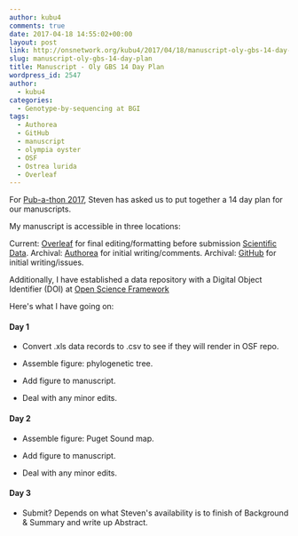 ```yaml
---
author: kubu4
comments: true
date: 2017-04-18 14:55:02+00:00
layout: post
link: http://onsnetwork.org/kubu4/2017/04/18/manuscript-oly-gbs-14-day-plan/
slug: manuscript-oly-gbs-14-day-plan
title: Manuscript - Oly GBS 14 Day Plan
wordpress_id: 2547
author:
  - kubu4
categories:
  - Genotype-by-sequencing at BGI
tags:
  - Authorea
  - GitHub
  - manuscript
  - olympia oyster
  - OSF
  - Ostrea lurida
  - Overleaf
---
```


For [Pub-a-thon 2017](https://github.com/sr320/LabDocs/wiki/Pub-a-thon-2017), Steven has asked us to put together a 14 day plan for our manuscripts.

My manuscript is accessible in three locations:

Current: [Overleaf](https://www.overleaf.com/read/mqbbvmwxhncg) for final editing/formatting before submission [Scientific Data](https://www.nature.com/sdata/).
Archival: [Authorea](https://www.authorea.com/users/4974/articles/149442) for initial writing/comments.
Archival: [GitHub](https://github.com/kubu4/paper_oly_gbs) for initial writing/issues.

Additionally, I have established a data repository with a Digital Object Identifier (DOI) at [Open Science Framework](https://osf.io/j8rc2/)

Here's what I have going on:



#### Day 1







  * Convert .xls data records to .csv to see if they will render in OSF repo. 


  * Assemble figure: phylogenetic tree. 


  * Add figure to manuscript.


  * Deal with any minor edits.





#### Day 2







  * Assemble figure: Puget Sound map. 


  * Add figure to manuscript. 


  * Deal with any minor edits.





#### Day 3







  * Submit? Depends on what Steven's availability is to finish of Background & Summary and write up Abstract.


